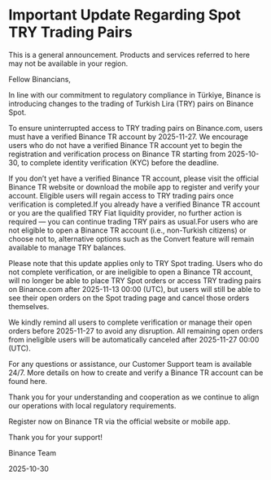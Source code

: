 # Important Update Regarding Spot TRY Trading Pairs

This is a general announcement. Products and services referred to here may not be available in your region.

Fellow Binancians,

In line with our commitment to regulatory compliance in Türkiye, Binance is introducing changes to the trading of Turkish Lira (TRY) pairs on Binance Spot.

To ensure uninterrupted access to TRY trading pairs on Binance.com, users must have a verified Binance TR account by 2025-11-27. We encourage users who do not have a verified Binance TR account yet to begin the registration and verification process on Binance TR starting from 2025-10-30, to complete identity verification (KYC) before the deadline.

If you don’t yet have a verified Binance TR account, please visit the official Binance TR website or download the mobile app to register and verify your account. Eligible users will regain access to TRY trading pairs once verification is completed.If you already have a verified Binance TR account or you are the qualified TRY Fiat liquidity provider, no further action is required — you can continue trading TRY pairs as usual.For users who are not eligible to open a Binance TR account (i.e., non-Turkish citizens) or choose not to, alternative options such as the Convert feature will remain available to manage TRY balances.

Please note that this update applies only to TRY Spot trading. Users who do not complete verification, or are ineligible to open a Binance TR account, will no longer be able to place TRY Spot orders or access TRY trading pairs on Binance.com after 2025-11-13 00:00 (UTC), but users will still be able to see their open orders on the Spot trading page and cancel those orders themselves.

We kindly remind all users to complete verification or manage their open orders before 2025-11-27 to avoid any disruption. All remaining open orders from ineligible users will be automatically canceled after 2025-11-27 00:00 (UTC).

For any questions or assistance, our Customer Support team is available 24/7. More details on how to create and verify a Binance TR account can be found here.

Thank you for your understanding and cooperation as we continue to align our operations with local regulatory requirements.

Register now on Binance TR via the official website or mobile app.

Thank you for your support!

Binance Team 

2025-10-30